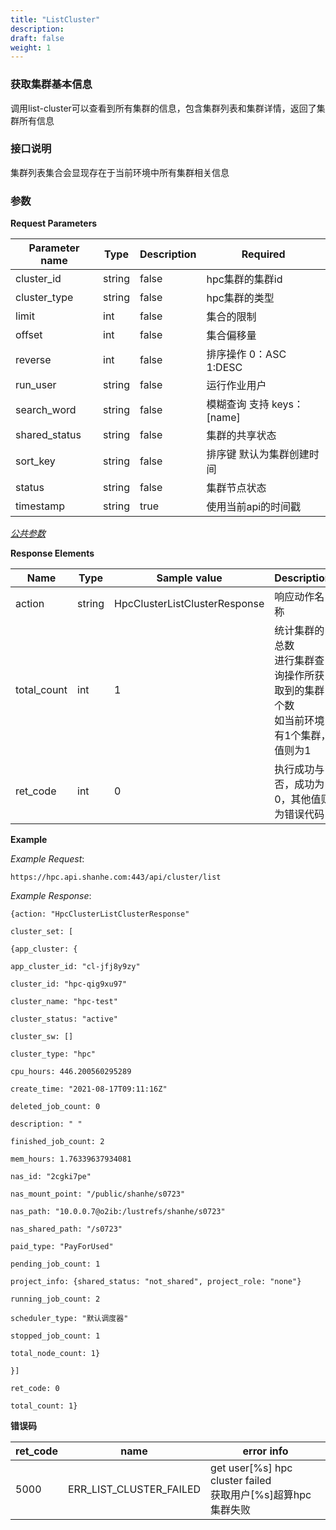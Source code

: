 ```yaml
---
title: "ListCluster"
description: 
draft: false
weight: 1
---
```


### 获取集群基本信息

调用list-cluster可以查看到所有集群的信息，包含集群列表和集群详情，返回了集群所有信息

### **接口说明**

集群列表集合会显现存在于当前环境中所有集群相关信息

### 参数

**Request Parameters**

| Parameter name | Type | Description | Required |
| --- | --- | --- | --- |
| cluster_id | string | false       | hpc集群的集群id            |
| cluster_type | string | false | hpc集群的类型 |
| limit | int | false | 集合的限制 |
| offset | int | false | 集合偏移量 |
| reverse | int | false | 排序操作 0：ASC 1:DESC |
| run_user | string | false | 运行作业用户 |
| search_word | string | false | 模糊查询 支持 keys：[name] |
| shared_status | string | false | 集群的共享状态 |
| sort_key | string | false | 排序键 默认为集群创建时间 |
| status | string | false | 集群节点状态 |
| timestamp | string | true | 使用当前api的时间戳 |

[_公共参数_](../../../parameters/)

**Response Elements**

| Name | Type | Sample value | Description |
| --- | --- | --- | --- |
| action | string | HpcClusterListClusterResponse | 响应动作名称 |
| total_count | int | 1 | 统计集群的总数<br>进行集群查询操作所获取到的集群个数</br>如当前环境有1个集群，值则为1 |
| ret_code | int | 0 | 执行成功与否，成功为0，其他值则为错误代码 |

**Example**

_Example Request_:

```
https://hpc.api.shanhe.com:443/api/cluster/list
```

_Example Response_:

```
{action: "HpcClusterListClusterResponse"

cluster_set: [

{app_cluster: {

app_cluster_id: "cl-jfj8y9zy"

cluster_id: "hpc-qig9xu97"

cluster_name: "hpc-test"

cluster_status: "active"

cluster_sw: []

cluster_type: "hpc"

cpu_hours: 446.200560295289

create_time: "2021-08-17T09:11:16Z"

deleted_job_count: 0

description: " "

finished_job_count: 2

mem_hours: 1.76339637934081

nas_id: "2cgki7pe"

nas_mount_point: "/public/shanhe/s0723"

nas_path: "10.0.0.7@o2ib:/lustrefs/shanhe/s0723"

nas_shared_path: "/s0723"

paid_type: "PayForUsed"

pending_job_count: 1

project_info: {shared_status: "not_shared", project_role: "none"}

running_job_count: 2

scheduler_type: "默认调度器"

stopped_job_count: 1

total_node_count: 1}

}]

ret_code: 0

total_count: 1}
```

**错误码**

| ret_code | name                    | error info                                                   |
| -------- | ----------------------- | ------------------------------------------------------------ |
| 5000     | ERR_LIST_CLUSTER_FAILED | get user[%s] hpc cluster failed<br>获取用户[%s]超算hpc集群失败</br> |

